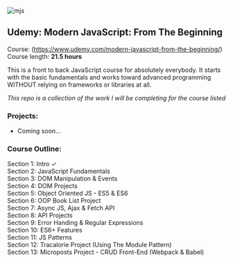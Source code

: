 ![mjs](https://user-images.githubusercontent.com/24855472/38282776-ec5fa7de-377f-11e8-877f-d5e22706d86e.png)

## Udemy: Modern JavaScript: From The Beginning 
Course: (https://www.udemy.com/modern-javascript-from-the-beginning/) <br>
Course length: <b>21.5 hours</b>

This is a front to back JavaScript course for absolutely everybody. It starts with the basic fundamentals and works toward advanced programming WITHOUT relying on frameworks or libraries at all.

*This repo is a collection of the work I will be completing for the course listed*

### Projects:
* Coming soon...

### Course Outline:
Section 1: Intro &check; <br>
Section 2: JavaScript Fundamentals <br>
Section 3: DOM Manipulation &amp; Events <br>
Section 4: DOM Projects <br>
Section 5: Object Oriented JS - ES5 &amp; ES6 <br>
Section 6: OOP Book List Project <br>
Section 7: Async JS, Ajax &amp; Fetch API <br>
Section 8: API Projects <br>
Section 9: Error Handing &amp; Regular Expressions <br>
Section 10: ES6+ Features <br>
Section 11: JS Patterns <br>
Section 12: Tracalorie Project (Using The Module Pattern) <br>
Section 13: Microposts Project - CRUD Front-End (Webpack &amp; Babel) <br>
